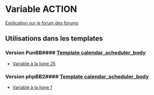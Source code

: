 # Variable ACTION
[Explication sur le forum des forums](http://forum.forumactif.com/t294113-listing-des-variables#ACTION)
## Utilisations dans les templates
### Version PunBB#### [Template calendar_scheduler_body](punbb/calendar_scheduler_body.md)
* [Variable à la ligne 25](../punbb/calendar_scheduler_body.tpl#L25)
### Version phpBB2#### [Template calendar_scheduler_body](subsilver/calendar_scheduler_body.md)
* [Variable à la ligne 1](../subsilver/calendar_scheduler_body.tpl#L1)